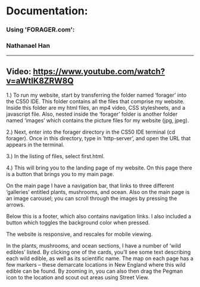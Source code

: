 # Documentation:

### Using 'FORAGER.com':


### Nathanael Han

***

## Video: https://www.youtube.com/watch?v=aWtIK8ZRW8Q

1.)	To run my website, start by transferring the folder named ‘forager’ into the CS50 IDE.
This folder contains all the files that comprise my website. Inside this folder are my
html files, an mp4 video, CSS stylesheets, and a javascript file. Also, nested inside the ‘forager’ folder
is another folder named ‘images’ which contains the picture files for my website (jpg, jpeg).

2.)	Next, enter into the forager directory in the CS50 IDE terminal (cd forager). Once in this
directory, type in ‘http-server’, and open the URL that appears in the terminal.

3.)	In the listing of files, select first.html.

4.)	This will bring you to the landing page of my website. On this page there is
a button that brings you to my main page.

On the main page I have a navigation bar, that links to three different ‘galleries’ entitled
plants, mushrooms, and ocean. Also on the main page is an image carousel; you can scroll
through the images by pressing the arrows.

Below this is a footer, which also contains navigation links. I also included a button
which toggles the background color when pressed.

The website is responsive, and rescales for mobile viewing.

In the plants, mushrooms, and ocean sections, I have a number of ‘wild edibles’ listed.
By clicking one of the cards, you’ll see some text describing each wild edible, as
well as its scientific name. The map on each page has a few markers – these demarcate
locations in New England where this wild edible can be found. By zooming in, you can
also then drag the Pegman icon to the location and scout out areas using Street View.





